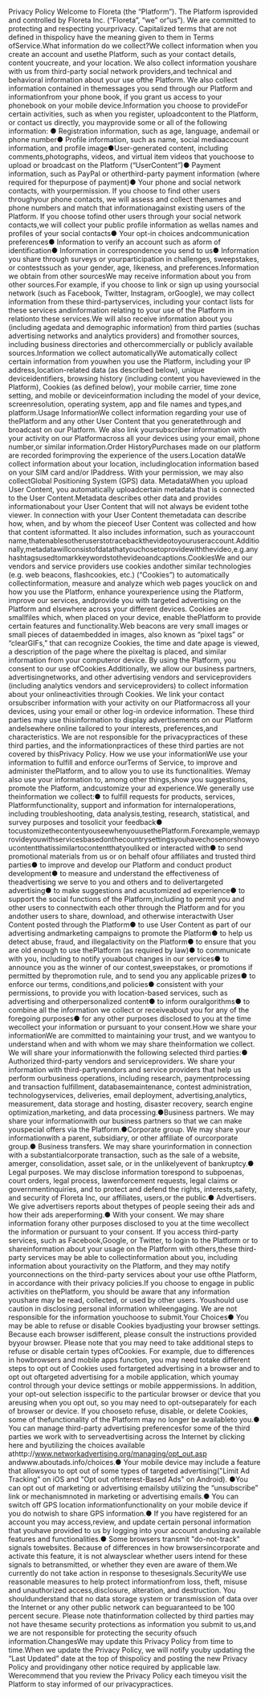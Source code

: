 Privacy Policy
Welcome to Floreta (the “Platform”). The Platform isprovided and controlled by Floreta Inc. (“Floreta”, “we” or“us”). We are committed to protecting and respecting yourprivacy. Capitalized terms that are not defined in thispolicy have the meaning given to them in Terms ofService.What information do we collect?We collect information when you create an account and usethe Platform, such as your contact details, content youcreate, and your location. We also collect information youshare with us from third-party social network providers,and technical and behavioral information about your use ofthe Platform. We also collect information contained in themessages you send through our Platform and informationfrom your phone book, if you grant us access to your phonebook on your mobile device.Information you choose to provideFor certain activities, such as when you register, uploadcontent to the Platform, or contact us directly, you mayprovide some or all of the following information:
● ​Registration information, such as age, language, andemail or phone number● ​Profile information, such as name, social mediaaccount information, and profile image● ​User-generated content, including comments,photographs, videos, and virtual item videos that youchoose to upload or broadcast on the Platform (“UserContent”)● ​Payment information, such as PayPal or otherthird-party payment information (where required for thepurpose of payment)● ​Your phone and social network contacts, with yourpermission. If you choose to find other users throughyour phone contacts, we will assess and collect thenames and phone numbers and match that informationagainst existing users of the Platform. If you choose tofind other users through your social network contacts,we will collect your public profile information as wellas names and profiles of your social contacts● ​Your opt-in choices andcommunication preferences● ​Information to verify an account such as aform of identification● ​Information in correspondence
you send to us● ​Information you share through surveys or yourparticipation in challenges, sweepstakes, or contestssuch as your gender, age, likeness, and preferences.Information we obtain from other sourcesWe may receive information about you from other sources.For example, if you choose to link or sign up using yoursocial network (such as Facebook, Twitter, Instagram, orGoogle), we may collect information from these third-partyservices, including your contact lists for these services andinformation relating to your use of the Platform in relationto these services.We will also receive information about you (including agedata and demographic information) from third parties (suchas advertising networks and analytics providers) and fromother sources, including business directories and othercommercially or publicly available sources.Information we collect automaticallyWe automatically collect certain information from youwhen you use the Platform, including your IP address,location-related data (as described below), unique deviceidentifiers, browsing history (including content you haveviewed in the Platform), Cookies (as defined below), your
mobile carrier, time zone setting, and mobile or deviceinformation including the model of your device, screenresolution, operating system, app and file names and types,and platform.Usage InformationWe collect information regarding your use of thePlatform and any other User Content that you generatethrough and broadcast on our Platform. We also link yoursubscriber information with your activity on our Platformacross all your devices using your email, phone number,or similar information.Order HistoryPurchases made on our platform are recorded forimproving the experience of the users.Location dataWe collect information about your location, includinglocation information based on your SIM card and/or IPaddress. With your permission, we may also collectGlobal Positioning System (GPS) data.
MetadataWhen you upload User Content, you automatically uploadcertain metadata that is connected to the User Content.Metadata describes other data and provides informationabout your User Content that will not always be evident tothe viewer. In connection with your User Content themetadata can describe how, when, and by whom the pieceof User Content was collected and how that content isformatted. It also includes information, such as youraccount name,thatenablesotheruserstotracebackthevideotoyouruseraccount.Additionally,metadatawillconsistofdatathatyouchosetoprovidewiththevideo,e.g.anyhashtagsusedtomarkkeywordstothevideoandcaptions.CookiesWe and our vendors and service providers use cookies andother similar technologies (e.g. web beacons, flashcookies, etc.) (“Cookies”) to automatically collectinformation, measure and analyze which web pages youclick on and how you use the Platform, enhance yourexperience using the Platform, improve our services, andprovide you with targeted advertising on the Platform and
elsewhere across your different devices. Cookies are smallfiles which, when placed on your device, enable thePlatform to provide certain features and functionality.Web beacons are very small images or small pieces of dataembedded in images, also known as “pixel tags” or “clearGIFs,” that can recognize Cookies, the time and date apage is viewed, a description of the page where the pixeltag is placed, and similar information from your computeror device. By using the Platform, you consent to our use ofCookies.Additionally, we allow our business partners, advertisingnetworks, and other advertising vendors and serviceproviders (including analytics vendors and serviceproviders) to collect information about your onlineactivities through Cookies. We link your contact orsubscriber information with your activity on our Platformacross all your devices, using your email or other log-in ordevice information. These third parties may use thisinformation to display advertisements on our Platform andelsewhere online tailored to your interests, preferences,and characteristics. We are not responsible for the privacypractices of these third parties, and the informationpractices of these third parties are not covered by thisPrivacy Policy.
How we use your informationWe use your information to fulfill and enforce ourTerms of Service, to improve and administer thePlatform, and to allow you to use its functionalities. Wemay also use your information to, among other things,show you suggestions, promote the Platform, andcustomize your ad experience.We generally use theinformation we collect:● ​to fulfill requests for products, services, Platformfunctionality, support and information for internaloperations, including troubleshooting, data analysis,testing, research, statistical, and survey purposes and tosolicit your feedback●​tocustomizethecontentyouseewhenyouusethePlatform.Forexample,wemayprovideyouwithservicesbasedonthecountrysettingsyouhavechosenorshowyoucontentthatissimilartocontentthatyouliked or interacted with● ​to send promotional materials from us or on behalf ofour affiliates and trusted third parties● ​to improve and develop our Platform and conduct
product development● ​to measure and understand the effectiveness of theadvertising we serve to you and others and to delivertargeted advertising● ​to make suggestions and acustomized ad experience● ​to support the social functions of the Platform,including to permit you and other users to connectwith each other through the Platform and for you andother users to share, download, and otherwise interactwith User Content posted through the Platform● ​to use User Content as part of our advertising andmarketing campaigns to promote the Platform● ​to help us detect abuse, fraud, and illegalactivity on the Platform● ​to ensure that you are old enough to use thePlatform (as required by law)● ​to communicate with you, including to notify youabout changes in our services● ​to announce you as the winner of our contest,sweepstakes, or promotions if permitted by thepromotion rule, and to send you any applicable prizes● ​to enforce our terms, conditions,and policies● ​consistent with your permissions, to provide you with
location-based services, such as advertising and otherpersonalized content● ​to inform ouralgorithms● ​to combine all the information we collect or receiveabout you for any of the foregoing purposes● ​for any other purposes disclosed to you at the time wecollect your information or pursuant to your consent.How we share your informationWe are committed to maintaining your trust, and we wantyou to understand when and with whom we may share theinformation we collect. We will share your informationwith the following selected third parties:● ​Authorized third-party vendors and serviceproviders. ​We share your information with third-partyvendors and service providers that help us perform ourbusiness operations, including research, paymentprocessing and transaction fulfillment, databasemaintenance, contest administration, technologyservices, deliveries, email deployment, advertising,analytics, measurement, data storage and hosting,
disaster recovery, search engine optimization,marketing, and data processing.● ​Business partners. ​We may share your informationwith our business partners so that we can make youspecial offers via the Platform.● ​Corporate group. ​We may share your informationwith a parent, subsidiary, or other affiliate of ourcorporate group.● ​Business transfers. ​We may share yourinformation in connection with a substantialcorporate transaction, such as the sale of a website, amerger, consolidation, asset sale, or in the unlikelyevent of bankruptcy.● ​Legal purposes. ​We may disclose information torespond to subpoenas, court orders, legal process, lawenforcement requests, legal claims or governmentinquiries, and to protect and defend the rights, interests,safety, and security of Floreta Inc, our affiliates, users,or the public.● ​Advertisers. ​We give advertisers reports about thetypes of people seeing their ads and how their ads areperforming.● ​With your consent. ​We may share information forany other purposes disclosed to you at the time wecollect the information or pursuant to your consent.
If you access third-party services, such as Facebook,Google, or Twitter, to login to the Platform or to shareinformation about your usage on the Platform with others,these third-party services may be able to collectinformation about you, including information about youractivity on the Platform, and they may notify yourconnections on the third-party services about your use ofthe Platform, in accordance with their privacy policies.If you choose to engage in public activities on thePlatform, you should be aware that any information youshare may be read, collected, or used by other users. Youshould use caution in disclosing personal information whileengaging. We are not responsible for the information youchoose to submit.Your Choices● ​You may be able to refuse or disable Cookies byadjusting your browser settings. Because each browser isdifferent, please consult the instructions provided byyour browser. Please note that you may need to take
additional steps to refuse or disable certain types ofCookies. For example, due to differences in howbrowsers and mobile apps function, you may need totake different steps to opt out of Cookies used fortargeted advertising in a browser and to opt out oftargeted advertising for a mobile application, which youmay control through your device settings or mobile apppermissions. In addition, your opt-out selection isspecific to the particular browser or device that you areusing when you opt out, so you may need to opt-outseparately for each of browser or device. If you chooseto refuse, disable, or delete Cookies, some of thefunctionality of the Platform may no longer be availableto you.● ​You can manage third-party advertising preferencesfor some of the third parties we work with to serveadvertising across the Internet by clicking here and byutilizing the choices available athttp://www.networkadvertising.org/managing/opt_out.asp andwww.aboutads.info/choices.● ​Your mobile device may include a feature that allowsyou to opt out of some types of targeted advertising("Limit Ad Tracking" on iOS and "Opt out ofInterest-Based Ads" on Android).
● ​You can opt out of marketing or advertising emailsby utilizing the “unsubscribe” link or mechanismnoted in marketing or advertising emails.● ​You can switch off GPS location informationfunctionality on your mobile device if you do notwish to share GPS information.● ​If you have registered for an account you may access,review, and update certain personal information that youhave provided to us by logging into your account andusing available features and functionalities.● ​Some browsers transmit "do-not-track" signals towebsites. Because of differences in how browsersincorporate and activate this feature, it is not alwaysclear whether users intend for these signals to betransmitted, or whether they even are aware of them.We currently do not take action in response to thesesignals.SecurityWe use reasonable measures to help protect informationfrom loss, theft, misuse and unauthorized access,disclosure, alteration, and destruction. You shouldunderstand that no data storage system or transmission of
data over the Internet or any other public network can beguaranteed to be 100 percent secure. Please note thatinformation collected by third parties may not have thesame security protections as information you submit to us,and we are not responsible for protecting the security ofsuch information.ChangesWe may update this Privacy Policy from time to time.When we update the Privacy Policy, we will notify youby updating the “Last Updated” date at the top of thispolicy and posting the new Privacy Policy and providingany other notice required by applicable law. Werecommend that you review the Privacy Policy each timeyou visit the Platform to stay informed of our privacypractices.
